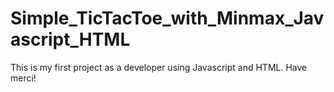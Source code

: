 # Simple_TicTacToe_with_Minmax_Javascript_HTML

This is my first project as a developer using Javascript and HTML.
Have merci! 
